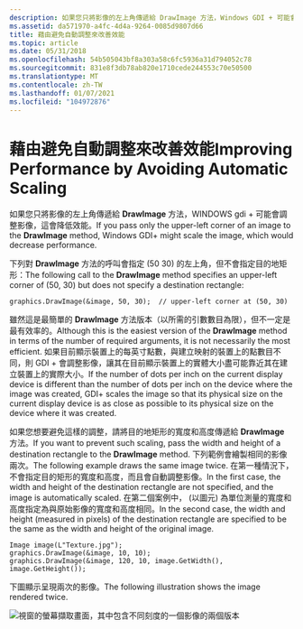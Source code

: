 ```yaml
---
description: 如果您只將影像的左上角傳遞給 DrawImage 方法，Windows GDI + 可能會調整影像，這會降低效能。
ms.assetid: da571970-a4fc-4d4a-9264-0085d9807d66
title: 藉由避免自動調整來改善效能
ms.topic: article
ms.date: 05/31/2018
ms.openlocfilehash: 54b505043bf8a303a58c6fc5936a31d794052c78
ms.sourcegitcommit: 831e8f3db78ab820e1710cede244553c70e50500
ms.translationtype: MT
ms.contentlocale: zh-TW
ms.lasthandoff: 01/07/2021
ms.locfileid: "104972876"
---
```

# <a name="improving-performance-by-avoiding-automatic-scaling"></a><span data-ttu-id="91bb0-103">藉由避免自動調整來改善效能</span><span class="sxs-lookup"><span data-stu-id="91bb0-103">Improving Performance by Avoiding Automatic Scaling</span></span>

<span data-ttu-id="91bb0-104">如果您只將影像的左上角傳遞給 **DrawImage** 方法，WINDOWS gdi + 可能會調整影像，這會降低效能。</span><span class="sxs-lookup"><span data-stu-id="91bb0-104">If you pass only the upper-left corner of an image to the **DrawImage** method, Windows GDI+ might scale the image, which would decrease performance.</span></span>

<span data-ttu-id="91bb0-105">下列對 **DrawImage** 方法的呼叫會指定 (50 30) 的左上角，但不會指定目的地矩形：</span><span class="sxs-lookup"><span data-stu-id="91bb0-105">The following call to the **DrawImage** method specifies an upper-left corner of (50, 30) but does not specify a destination rectangle:</span></span>


```
graphics.DrawImage(&image, 50, 30);  // upper-left corner at (50, 30)
```



<span data-ttu-id="91bb0-106">雖然這是最簡單的 **DrawImage** 方法版本（以所需的引數數目為限），但不一定是最有效率的。</span><span class="sxs-lookup"><span data-stu-id="91bb0-106">Although this is the easiest version of the **DrawImage** method in terms of the number of required arguments, it is not necessarily the most efficient.</span></span> <span data-ttu-id="91bb0-107">如果目前顯示裝置上的每英寸點數，與建立映射的裝置上的點數目不同，則 GDI + 會調整影像，讓其在目前顯示裝置上的實體大小盡可能靠近其在建立裝置上的實際大小。</span><span class="sxs-lookup"><span data-stu-id="91bb0-107">If the number of dots per inch on the current display device is different than the number of dots per inch on the device where the image was created, GDI+ scales the image so that its physical size on the current display device is as close as possible to its physical size on the device where it was created.</span></span>

<span data-ttu-id="91bb0-108">如果您想要避免這樣的調整，請將目的地矩形的寬度和高度傳遞給 **DrawImage** 方法。</span><span class="sxs-lookup"><span data-stu-id="91bb0-108">If you want to prevent such scaling, pass the width and height of a destination rectangle to the **DrawImage** method.</span></span> <span data-ttu-id="91bb0-109">下列範例會繪製相同的影像兩次。</span><span class="sxs-lookup"><span data-stu-id="91bb0-109">The following example draws the same image twice.</span></span> <span data-ttu-id="91bb0-110">在第一種情況下，不會指定目的矩形的寬度和高度，而且會自動調整影像。</span><span class="sxs-lookup"><span data-stu-id="91bb0-110">In the first case, the width and height of the destination rectangle are not specified, and the image is automatically scaled.</span></span> <span data-ttu-id="91bb0-111">在第二個案例中， (以圖元) 為單位測量的寬度和高度指定為與原始影像的寬度和高度相同。</span><span class="sxs-lookup"><span data-stu-id="91bb0-111">In the second case, the width and height (measured in pixels) of the destination rectangle are specified to be the same as the width and height of the original image.</span></span>


```
Image image(L"Texture.jpg");
graphics.DrawImage(&image, 10, 10);
graphics.DrawImage(&image, 120, 10, image.GetWidth(), image.GetHeight());
```



<span data-ttu-id="91bb0-112">下圖顯示呈現兩次的影像。</span><span class="sxs-lookup"><span data-stu-id="91bb0-112">The following illustration shows the image rendered twice.</span></span>

![視窗的螢幕擷取畫面，其中包含不同刻度的一個影像的兩個版本](images/scaledtexture1.png)

 

 



